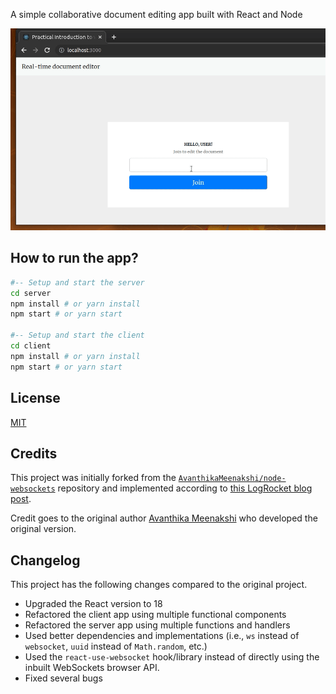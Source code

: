 
A simple collaborative document editing app built with React and Node

![](./media/preview.gif)

## How to run the app?

```bash
#-- Setup and start the server
cd server
npm install # or yarn install
npm start # or yarn start

#-- Setup and start the client
cd client
npm install # or yarn install
npm start # or yarn start
```

## License
[MIT](LICENSE)

## Credits
This project was initially forked from the [`AvanthikaMeenakshi/node-websockets`](https://github.com/AvanthikaMeenakshi/node-websockets) repository and implemented according to [this LogRocket blog post](https://blog.logrocket.com/websockets-tutorial-how-to-go-real-time-with-node-and-react-8e4693fbf843/).

Credit goes to the original author [Avanthika Meenakshi](https://blog.logrocket.com/author/avanthikameenakshi/) who developed the original version.

## Changelog

This project has the following changes compared to the original project.

- Upgraded the React version to 18
- Refactored the client app using multiple functional components
- Refactored the server app using multiple functions and handlers
- Used better dependencies and implementations (i.e., `ws` instead of `websocket`, `uuid` instead of `Math.random`, etc.)
- Used the `react-use-websocket` hook/library instead of directly using the inbuilt WebSockets browser API.
- Fixed several bugs

